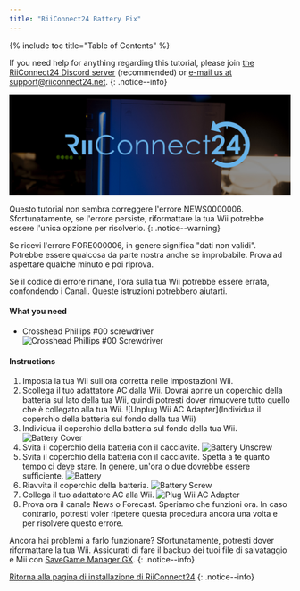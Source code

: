 ```yaml
---
title: "RiiConnect24 Battery Fix"
---
```


{% include toc title="Table of Contents" %}

If you need help for anything regarding this tutorial, please join [the RiiConnect24 Discord server](https://discord.gg/b4Y7jfD) (recommended) or [e-mail us at support@riiconnect24.net](mailto:support@riiconnect24.net).
{: .notice--info}

![RiiConnect24 Logo](/images/WiiRC24Logo.jpg)

Questo tutorial non sembra correggere l'errore NEWS0000006. Sfortunatamente, se l'errore persiste, riformattare la tua Wii potrebbe essere l'unica opzione per risolverlo.
{: .notice--warning}

Se ricevi l'errore FORE000006, in genere significa "dati non validi". Potrebbe essere qualcosa da parte nostra anche se improbabile. Prova ad aspettare qualche minuto e poi riprova.

Se il codice di errore rimane, l'ora sulla tua Wii potrebbe essere errata, confondendo i Canali. Queste istruzioni potrebbero aiutarti.

#### What you need

* Crosshead Phillips #00 screwdriver ![Crosshead Phillips #00 Screwdriver](/images/RiiConnect24/clock/screwdriver.jpg)

#### Instructions

1. Imposta la tua Wii sull'ora corretta nelle Impostazioni Wii.
2. Scollega il tuo adattatore AC dalla Wii. Dovrai aprire un coperchio della batteria sul lato della tua Wii, quindi potresti dover rimuovere tutto quello che è collegato alla tua Wii. ![Unplug Wii AC Adapter](Individua il coperchio della batteria sul fondo della tua Wii)
3. Individua il coperchio della batteria sul fondo della tua Wii. ![Battery Cover](/images/RiiConnect24/clock/batterycover.jpg)
4. Svita il coperchio della batteria con il cacciavite. ![Battery Unscrew](http://i.imgur.com/VRRAiSk.gif)
5. Svita il coperchio della batteria con il cacciavite. Spetta a te quanto tempo ci deve stare. In genere, un'ora o due dovrebbe essere sufficiente. ![Battery](/images/RiiConnect24/clock/battery.jpg)
6. Riavvita il coperchio della batteria. ![Battery Screw](http://i.imgur.com/8MEy5Jo.gif)
7. Collega il tuo adattatore AC alla Wii. ![Plug Wii AC Adapter](/images/RiiConnect24/clock/plug.jpg)
8. Prova ora il canale News o Forecast. Speriamo che funzioni ora. In caso contrario, potresti voler ripetere questa procedura ancora una volta e per risolvere questo errore.

Ancora hai problemi a farlo funzionare? Sfortunatamente, potresti dover riformattare la tua Wii. Assicurati di fare il backup dei tuoi file di salvataggio e Mii con [SaveGame Manager GX](https://sourceforge.net/projects/savegame-manager-gx/files/HBC_SetUp_R127.zip/download).
{: .notice--info}

[Ritorna alla pagina di installazione di RiiConnect24](riiconnect24)
{: .notice--info}
